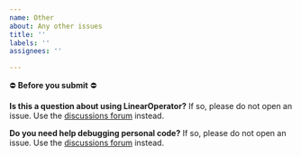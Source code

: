 ```yaml
---
name: Other
about: Any other issues
title: ''
labels: ''
assignees: ''

---
```


:no_entry: **Before you submit** :no_entry:

**Is this a question about using LinearOperator?**
If so, please do not open an issue.
Use the [discussions forum](https://github.com/cornellius-gp/linear_operator/discussions) instead.

**Do you need help debugging personal code?**
If so, please do not open an issue.
Use the [discussions forum](https://github.com/cornellius-gp/linear_operator/discussions) instead.
